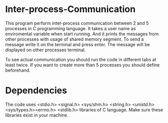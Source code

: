 # Inter-process-Communication
This program perform inter-process communication between 2 and 5 processes in C programming language. It takes a user name as enviromental variable when start running. And it prints the messages from other processes with usage of shared memory segment. To send a message write it on the terminal and press enter. The message will be displayed on other processes terminal.

To see actual communication you should run the code in different tabs at least twice. If you want to create more than 5 processes you should define beforehand.

# Dependencies
The code uses <stdio.h> <signal.h> <sys/shm.h> <string.h> <unistd.h> <sys/types.h><errno.h> <stdlib.h>
libraries of C language. Make sure these libraries exist in your machine.
